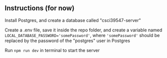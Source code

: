 ## Instructions (for now)

Install Postgres, and create a database called "csci39547-server"

Create a .env file, save it inside the repo folder, and create a variable named `LOCAL_DATABASE_PASSWORD='somePassword'`, where `'somePassword'` should be replaced by the password of the "postgres" user in Postgres

Run `npm run dev` in terminal to start the server
